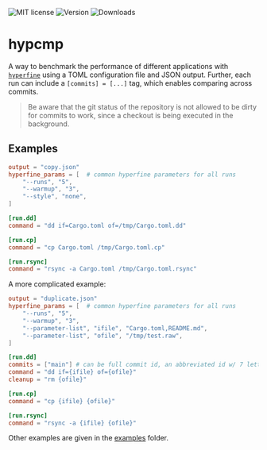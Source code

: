![MIT license](https://img.shields.io/crates/l/hypcmp)
![Version](https://img.shields.io/crates/v/hypcmp)
![Downloads](https://img.shields.io/crates/d/hypcmp)

# hypcmp

A way to benchmark the performance of different applications with [`hyperfine`](https://github.com/sharkdp/hyperfine) using a TOML configuration file and JSON output. Further, each run can include a `[commits] = [...]` tag, which enables
comparing across commits. 

> Be aware that the git status of the repository is not allowed to be dirty for commits to work, since a checkout is being executed in the background. 

## Examples

```toml
output = "copy.json"
hyperfine_params = [  # common hyperfine parameters for all runs
    "--runs", "5",
    "--warmup", "3",
    "--style", "none",
]

[run.dd]
command = "dd if=Cargo.toml of=/tmp/Cargo.toml.dd"

[run.cp]
command = "cp Cargo.toml /tmp/Cargo.toml.cp"

[run.rsync]
command = "rsync -a Cargo.toml /tmp/Cargo.toml.rsync"
```

A more complicated example:

```toml
output = "duplicate.json"
hyperfine_params = [  # common hyperfine parameters for all runs
    "--runs", "5",
    "--warmup", "3",
    "--parameter-list", "ifile", "Cargo.toml,README.md",
    "--parameter-list", "ofile", "/tmp/test.raw",
]

[run.dd]
commits = ["main"] # can be full commit id, an abbreviated id w/ 7 letters, tag or branch
command = "dd if={ifile} of={ofile}"
cleanup = "rm {ofile}"

[run.cp]
command = "cp {ifile} {ofile}"

[run.rsync]
command = "rsync -a {ifile} {ofile}"
```

Other examples are given in the [examples](./examples/) folder.